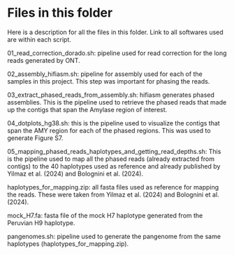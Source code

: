 # Files in this folder

Here is a description for all the files in this folder. Link to all softwares used are within each script. 

01_read_correction_dorado.sh: pipeline used for read correction for the long reads generated by ONT. 

02_assembly_hifiasm.sh: pipeline for assembly used for each of the samples in this project. This step was important for phasing the reads. 

03_extract_phased_reads_from_assembly.sh: hifiasm generates phased assemblies. This is the pipeline used to retrieve the phased reads that made up the contigs that span the Amylase region of interest. 

04_dotplots_hg38.sh: this is the pipeline used to visualize the contigs that span the AMY region for each of the phased regions. This was used to generate Figure S7. 

05_mapping_phased_reads_haplotypes_and_getting_read_depths.sh: This is the pipeline used to map all the phased reads (already extracted from contigs) to the 40 haplotypes used as reference and already published by Yilmaz et al. (2024) and Bolognini et al. (2024).

haplotypes_for_mapping.zip: all fasta files used as reference for mapping the reads. These were taken from Yilmaz et al. (2024) and Bolognini et al. (2024).

mock_H7.fa: fasta file of the mock H7 haplotype generated from the Peruvian H9 haplotype.

pangenomes.sh: pipeline used to generate the pangenome from the same haplotypes (haplotypes_for_mapping.zip). 
